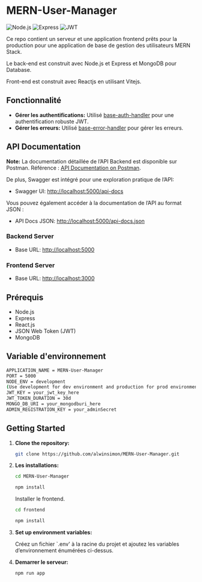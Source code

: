 # MERN-User-Manager

![Node.js](https://img.shields.io/badge/Node.js-v14.17.0-green)
![Express](https://img.shields.io/badge/Express-v4.17.1-blue)
![JWT](https://img.shields.io/badge/JSON%20Web%20Token-v8.5.1-orange)

Ce repo contient un serveur et une application frontend prêts pour la production pour une application de base de gestion des utilisateurs MERN Stack.  
 
 Le back-end est construit avec Node.js et Express et MongoDB pour Database.

 Front-end est construit avec Reactjs en utilisant Vitejs. 

## Fonctionnalité

- **Gérer les authentifications:** Utilisé [base-auth-handler](https://www.npmjs.com/package/base-auth-handler) pour une authentification robuste JWT.
- **Gérer les erreurs:** Utilisé [base-error-handler](https://www.npmjs.com/package/base-error-handler) pour gérer les erreurs.

## API Documentation

**Note:** La documentation détaillée de l’API Backend est disponible sur Postman. 
Référence : [API Documentation on Postman](https://documenter.getpostman.com/view/27773540/2s9YeG4qvf).

De plus, Swagger est intégré pour une exploration pratique de l’API:

- Swagger UI: [http://localhost:5000/api-docs](http://localhost:5000/api-docs)

Vous pouvez également accéder à la documentation de l’API au format JSON :

- API Docs JSON: [http://localhost:5000/api-docs.json](http://localhost:5000/api-docs.json)

### Backend Server
- Base URL: [http://localhost:5000](http://localhost:5000)

### Frontend Server
- Base URL: [http://localhost:3000](http://localhost:3000)

## Prérequis

- Node.js
- Express
- React.js
- JSON Web Token (JWT)
- MongoDB

## Variable d'environnement

```bash
APPLICATION_NAME = MERN-User-Manager  
PORT = 5000  
NODE_ENV = development  
(Use development for dev environment and production for prod environment)  
JWT_KEY = your_jwt_key_here  
JWT_TOKEN_DURATION = 30d  
MONGO_DB_URI = your_mongodburi_here  
ADMIN_REGISTRATION_KEY = your_adminSecret  
```

## Getting Started

1. **Clone the repository:**

   ```bash
   git clone https://github.com/alwinsimon/MERN-User-Manager.git
   ```

2. **Les installations:**

   ```bash
   cd MERN-User-Manager
   ```
   ```bash
   npm install
   ```

   Installer le frontend.
   ```bash
   cd frontend
   ```

   ```bash
   npm install
   ```

3. **Set up environment variables:**

   Créez un fichier `.env' à la racine du projet et ajoutez les variables d’environnement énumérées ci-dessus.

4. **Demarrer le serveur:**  

   ```bash
   npm run app
   ```
